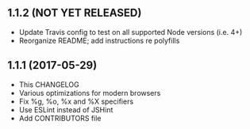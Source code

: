 ## 1.1.2 (NOT YET RELEASED)

* Update Travis config to test on all supported Node versions (i.e. 4+)
* Reorganize README; add instructions re polyfills

## 1.1.1 (2017-05-29)

* This CHANGELOG
* Various optimizations for modern browsers
* Fix %g, %o, %x and %X specifiers
* Use ESLint instead of JSHint
* Add CONTRIBUTORS file
